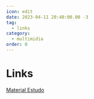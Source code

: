 ```yaml
---
icon: edit
date: 2023-04-11 20:40:00.00 -3
tag:
  - links
category:
  - multimidia
order: 0
---
```


# Links

[Material Estudo](https://github.com/20231-ifba-saj-ads-lpr/material-complementar/blob/main/README.md)